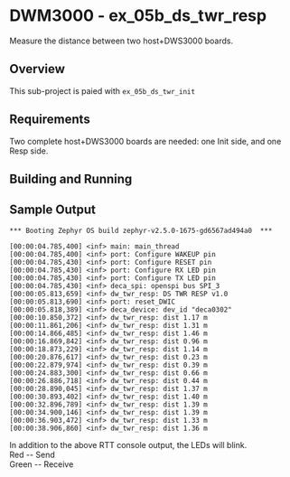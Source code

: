 # DWM3000 - ex_05b_ds_twr_resp
Measure the distance between two host+DWS3000 boards.

## Overview
This sub-project is paied with `ex_05b_ds_twr_init`

## Requirements
Two complete host+DWS3000 boards are needed: one Init side, and one Resp side.


## Building and Running

## Sample Output
```
*** Booting Zephyr OS build zephyr-v2.5.0-1675-gd6567ad494a0  ***

[00:00:04.785,400] <inf> main: main_thread
[00:00:04.785,400] <inf> port: Configure WAKEUP pin
[00:00:04.785,430] <inf> port: Configure RESET pin
[00:00:04.785,430] <inf> port: Configure RX LED pin
[00:00:04.785,430] <inf> port: Configure TX LED pin
[00:00:04.785,430] <inf> deca_spi: openspi bus SPI_3
[00:00:05.813,659] <inf> dw_twr_resp: DS TWR RESP v1.0
[00:00:05.813,690] <inf> port: reset_DWIC
[00:00:05.818,389] <inf> deca_device: dev_id "deca0302"
[00:00:10.850,372] <inf> dw_twr_resp: dist 1.17 m
[00:00:11.861,206] <inf> dw_twr_resp: dist 1.31 m
[00:00:14.866,485] <inf> dw_twr_resp: dist 1.46 m
[00:00:16.869,842] <inf> dw_twr_resp: dist 0.96 m
[00:00:18.873,229] <inf> dw_twr_resp: dist 1.14 m
[00:00:20.876,617] <inf> dw_twr_resp: dist 0.23 m
[00:00:22.879,974] <inf> dw_twr_resp: dist 0.39 m
[00:00:24.883,300] <inf> dw_twr_resp: dist 0.66 m
[00:00:26.886,718] <inf> dw_twr_resp: dist 0.44 m
[00:00:28.890,045] <inf> dw_twr_resp: dist 1.37 m
[00:00:30.893,402] <inf> dw_twr_resp: dist 1.40 m
[00:00:32.896,789] <inf> dw_twr_resp: dist 1.39 m
[00:00:34.900,146] <inf> dw_twr_resp: dist 1.39 m
[00:00:36.903,472] <inf> dw_twr_resp: dist 1.33 m
[00:00:38.906,860] <inf> dw_twr_resp: dist 1.36 m
```

In addition to the above RTT console output, the LEDs will blink.  
Red   -- Send  
Green -- Receive  
